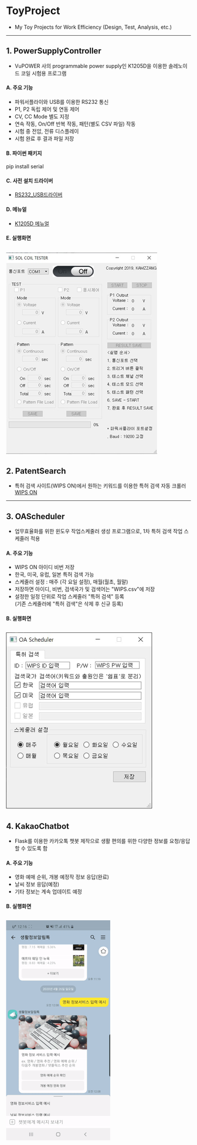 # ToyProject
* My Toy Projects for Work Efficiency (Design, Test, Analysis, etc.)  
------

## 1. PowerSupplyController
* VuPOWER 사의 programmable power supply인 K1205D을 이용한 솔레노이드 코일 시험용 프로그램  

#### A. 주요 기능
* 파워서플라이와 USB를 이용한 RS232 통신
* P1, P2 독립 제어 및 연동 제어
* CV, CC Mode 별도 지정
* 연속 작동, On/Off 반복 작동, 패턴(별도 CSV 파일) 작동
* 시험 중 전압, 전류 디스플레이
* 시험 완료 후 결과 파일 저장

#### B. 파이썬 패키지
pip install serial

#### C. 사전 설치 드라이버
* [RS232_USB드라이버](http://www.vupower.com/sub.php?page=demo.php)

#### D. 메뉴얼
* [K1205D 메뉴얼](http://www.vupower.com/download/K_USB_Manual_Korea_Ver3.2.pdf)

#### E. 실행화면
![image](./PowerSupplyController/img/PowerSupplyController_screenshot.jpg)
------


## 2. PatentSearch
* 특허 검색 사이트(WIPS ON)에서 원하는 키워드를 이용한 특허 검색 자동 크롤러  
[WIPS ON](https://www.wipson.com/service/mai/main.wips)  
------


## 3. OAScheduler
* 업무효율화를 위한 윈도우 작업스케줄러 생성 프로그램으로, 1차 특허 검색 작업 스케줄러 적용  

#### A. 주요 기능
* WIPS ON 아이디 비번 저장
* 한국, 미국, 유럽, 일본 특허 검색 가능
* 스케줄러 설정 : 매주 (각 요일 설정), 매월(월초, 월말)
* 저장하면 아이디, 비번, 검색국가 및 검색어는 "WIPS.csv"에 저장
* 설정한 일정 단위로 작업 스케줄러 "특허 검색" 등록  
  (기존 스케줄러에 "특허 검색"은 삭제 후 신규 등록)
  
#### B. 실행화면
![image](./OAScheduler/OAScheduler_screenshot.jpg)
------


## 4. KakaoChatbot
* Flask를 이용한 카카오톡 챗봇 제작으로 생활 편의를 위한 다양한 정보를 요청/응답할 수 있도록 함

#### A. 주요 기능
* 영화 예매 순위, 개봉 예정작 정보 응답(완료)
* 날씨 정보 응답(예정)
* 기타 정보는 계속 업데이트 예정

#### B. 실행화면
![Demo img](./KakaoChatbot/img/KakaoChatBot_demo_1.gif)
------
